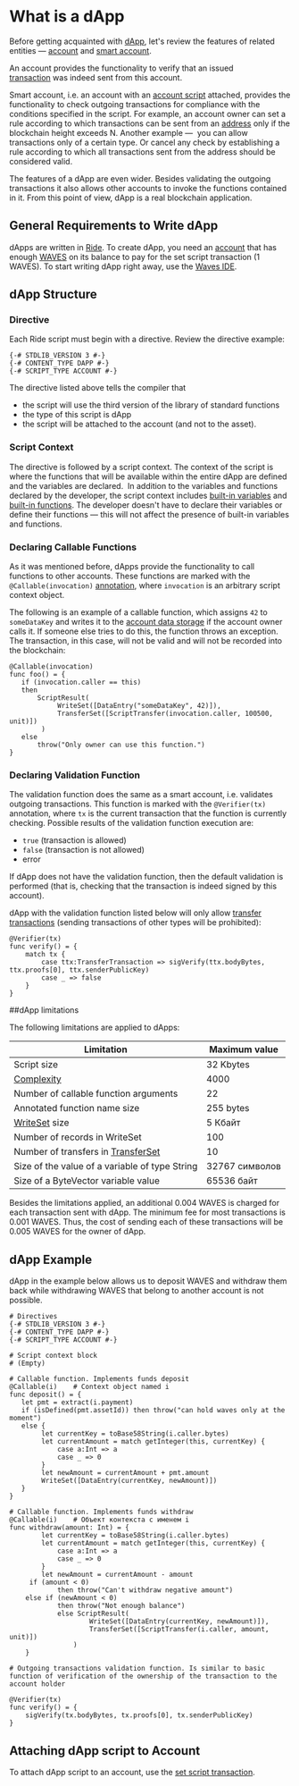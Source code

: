 # What is a dApp

Before getting acquainted with [dApp](/blockchain/account/dapp.md), let's review the features of related entities — [account](/blockchain/account.md) and [smart account](/blockchain/account/smart-account.md).

An account provides the functionality to verify that an issued [transaction](/blockchain/transaction.md) was indeed sent from this account.

Smart account, i.e. an account with an [account script](/ride/script/script-types/account-script.md) attached, provides the functionality to check outgoing transactions for compliance with the conditions specified in the script. For example, an account owner can set a rule according to which transactions can be sent from an [address](/blockchain/account/address.md) only if the blockchain height exceeds N. Another example —  you can allow transactions only of a certain type. Or cancel any check by establishing a rule according to which all transactions sent from the address should be considered valid.

The features of a dApp are even wider. Besides validating the outgoing transactions it also allows other accounts to invoke the functions contained in it. From this point of view, dApp is a real blockchain application.

## General Requirements to Write dApp

dApps are written in [Ride](/ride/about-ride.md). To create dApp, you need an [account](/blockchain/account.md) that has enough [WAVES](/blockchain/token/waves.md) on its balance to pay for the set script transaction (1 WAVES). To start writing dApp right away, use the [Waves IDE](/smart-contracts/tools/waves-ide.md).

## dApp Structure

### Directive

Each Ride script must begin with a directive. Review the directive example:

```ride
{-# STDLIB_VERSION 3 #-}
{-# CONTENT_TYPE DAPP #-}
{-# SCRIPT_TYPE ACCOUNT #-}
```

The directive listed above tells the compiler that

- the script will use the third version of the library of standard functions
- the type of this script is dApp
- the script will be attached to the account (and not to the asset).

### Script Context

The directive is followed by a script context. The context of the script is where the functions that will be available within the entire dApp are defined and the variables are declared.  In addition to the variables and functions declared by the developer, the script context includes [built-in variables](/ride/variables/built-in-variables.md) and [built-in functions](/ride/functions/built-in-functions.md). The developer doesn't have to declare their variables or define their functions — this will not affect the presence of built-in variables and functions.

### Declaring Callable Functions

As it was mentioned before, dApps provide the functionality to call functions to other accounts. These functions are marked with the `@Callable(invocation)` [annotation](/ride/functions/annotations.md), where `invocation` is an arbitrary script context object.

The following is an example of a callable function, which assigns `42` to `someDataKey` and writes it to the [account data storage](/blockchain/account/account-data-storage.md) if the account owner calls it. If someone else tries to do this, the function throws an exception. The transaction, in this case, will not be valid and will not be recorded into the blockchain:

```ride
@Callable(invocation)
func foo() = {
   if (invocation.caller == this)
   then
       ScriptResult(
            WriteSet([DataEntry("someDataKey", 42)]),
            TransferSet([ScriptTransfer(invocation.caller, 100500, unit)])
        )
   else
       throw("Only owner can use this function.")
}
```

### Declaring Validation Function

The validation function does the same as a smart account, i.e. validates outgoing transactions. This function is marked with the `@Verifier(tx)` annotation, where `tx` is the current transaction that the function is currently checking. Possible results of the validation function execution are:

- `true` (transaction is allowed)
- `false` (transaction is not allowed)
- error

If dApp does not have the validation function, then the default validation is performed (that is, checking that the transaction is indeed signed by this account).

dApp with the validation function listed below will only allow [transfer transactions](/blockchain/transaction-type/transfer-transaction.md) (sending transactions of other types will be prohibited):

```ride
@Verifier(tx)
func verify() = {
    match tx {
        case ttx:TransferTransaction => sigVerify(ttx.bodyBytes, ttx.proofs[0], ttx.senderPublicKey)
        case _ => false
    }
}
```

##dApp limitations

The following limitations are applied to dApps:

| Limitation | Maximum value |
|---|---|
| Script size | 32 Kbytes |
| [Complexity](/ride/base-concepts/complexity.md) | 4000 |
| Number of callable function arguments | 22 |
| Annotated function name size | 255 bytes |
| [WriteSet](/ride/structures/common-structures/write-set.md) size | 5 Кбайт |
| Number of records in WriteSet | 100 |
| Number of transfers in [TransferSet](/ride/structures/common-structures/transfer-set.md) | 10 |
| Size of the value of a variable of type String | 32767 символов |
| Size of a ByteVector variable value | 65536 байт |

Besides the limitations applied, an additional 0.004 WAVES is charged for each transaction sent with dApp. The minimum fee for most transactions is 0.001 WAVES. Thus, the cost of sending each of these transactions will be 0.005 WAVES for the owner of dApp.

## dApp Example

dApp in the example below allows us to deposit WAVES and withdraw them back while withdrawing WAVES that belong to another account is not possible.

```ride
# Directives
{-# STDLIB_VERSION 3 #-}
{-# CONTENT_TYPE DAPP #-}
{-# SCRIPT_TYPE ACCOUNT #-}

# Script context block
# (Empty)

# Callable function. Implements funds deposit
@Callable(i)	# Context object named i
func deposit() = {
   let pmt = extract(i.payment)
   if (isDefined(pmt.assetId)) then throw("can hold waves only at the moment")
   else {
        let currentKey = toBase58String(i.caller.bytes)
        let currentAmount = match getInteger(this, currentKey) {
            case a:Int => a
            case _ => 0
        }
        let newAmount = currentAmount + pmt.amount
        WriteSet([DataEntry(currentKey, newAmount)])
   }
}

# Callable function. Implements funds withdraw 
@Callable(i)	# Объект контекста с именем i
func withdraw(amount: Int) = {
        let currentKey = toBase58String(i.caller.bytes)
        let currentAmount = match getInteger(this, currentKey) {
            case a:Int => a
            case _ => 0
        }
        let newAmount = currentAmount - amount
     if (amount < 0)
            then throw("Can't withdraw negative amount")
    else if (newAmount < 0)
            then throw("Not enough balance")
            else ScriptResult(
                    WriteSet([DataEntry(currentKey, newAmount)]),
                    TransferSet([ScriptTransfer(i.caller, amount, unit)])
                )
    }

# Outgoing transactions validation function. Is similar to basic function of verification of the ownership of the transaction to the account holder

@Verifier(tx)
func verify() = {
    sigVerify(tx.bodyBytes, tx.proofs[0], tx.senderPublicKey)
}
```

## Attaching dApp script to Account

To attach dApp script to an account, use the [set script transaction](/blockchain/transaction-type/set-script-transaction.md).
